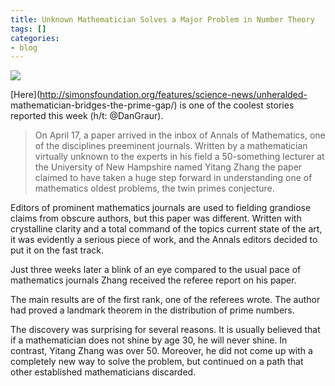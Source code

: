 ```yaml
---
title: Unknown Mathematician Solves a Major Problem in Number Theory
tags: []
categories:
- blog
---
```

![](https://simonsfoundation.org/wp-content/uploads/2013/05/zhang2x3.jpg)
<!--more-->

[Here](http://simonsfoundation.org/features/science-news/unheralded-
mathematician-bridges-the-prime-gap/) is one of the coolest stories reported
this week (h/t: @DanGraur).

> On April 17, a paper arrived in the inbox of Annals of Mathematics, one of
the disciplines preeminent journals. Written by a mathematician virtually
unknown to the experts in his field a 50-something lecturer at the University
of New Hampshire named Yitang Zhang the paper claimed to have taken a huge
step forward in understanding one of mathematics oldest problems, the twin
primes conjecture.

Editors of prominent mathematics journals are used to fielding grandiose
claims from obscure authors, but this paper was different. Written with
crystalline clarity and a total command of the topics current state of the
art, it was evidently a serious piece of work, and the Annals editors decided
to put it on the fast track.

Just three weeks later a blink of an eye compared to the usual pace of
mathematics journals Zhang received the referee report on his paper.

The main results are of the first rank, one of the referees wrote. The author
had proved a landmark theorem in the distribution of prime numbers.

The discovery was surprising for several reasons. It is usually believed that
if a mathematician does not shine by age 30, he will never shine. In contrast,
Yitang Zhang was over 50. Moreover, he did not come up with a completely new
way to solve the problem, but continued on a path that other established
mathematicians discarded.

